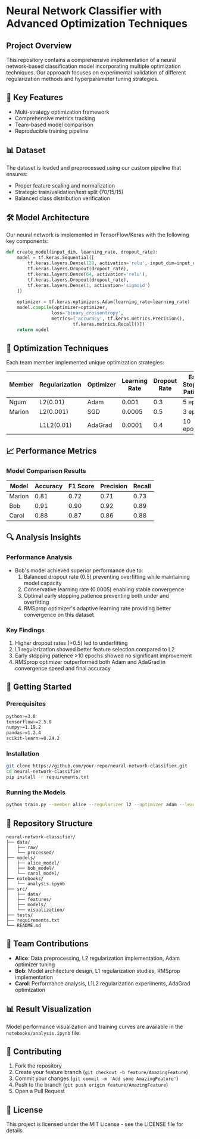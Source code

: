 # Neural Network Classifier with Advanced Optimization Techniques

## Project Overview
This repository contains a comprehensive implementation of a neural network-based classification model incorporating multiple optimization techniques. Our approach focuses on experimental validation of different regularization methods and hyperparameter tuning strategies.

## 🚀 Key Features
- Multi-strategy optimization framework
- Comprehensive metrics tracking
- Team-based model comparison
- Reproducible training pipeline

## 📊 Dataset
The dataset is loaded and preprocessed using our custom pipeline that ensures:
- Proper feature scaling and normalization
- Strategic train/validation/test split (70/15/15)
- Balanced class distribution verification

## 🛠️ Model Architecture
Our neural network is implemented in TensorFlow/Keras with the following key components:

```python
def create_model(input_dim, learning_rate, dropout_rate):
    model = tf.keras.Sequential([
        tf.keras.layers.Dense(128, activation='relu', input_dim=input_dim),
        tf.keras.layers.Dropout(dropout_rate),
        tf.keras.layers.Dense(64, activation='relu'),
        tf.keras.layers.Dropout(dropout_rate),
        tf.keras.layers.Dense(1, activation='sigmoid')
    ])
    
    optimizer = tf.keras.optimizers.Adam(learning_rate=learning_rate)
    model.compile(optimizer=optimizer,
                 loss='binary_crossentropy',
                 metrics=['accuracy', tf.keras.metrics.Precision(), 
                         tf.keras.metrics.Recall()])
    return model
```

## 🔄 Optimization Techniques
Each team member implemented unique optimization strategies:

| Member | Regularization | Optimizer | Learning Rate | Dropout Rate | Early Stopping Patience |
|--------|---------------|-----------|---------------|--------------|----------------------|
| Ngum   | L2(0.01)      | Adam      | 0.001         | 0.3          | 5 epochs             |
| Marion | L2(0.001)     | SGD       | 0.0005        | 0.5          | 3 epochs             |
|        | L1L2(0.01)    | AdaGrad   | 0.0001        | 0.4          | 10 epochs            |

## 📈 Performance Metrics

### Model Comparison Results

| Model | Accuracy | F1 Score | Precision | Recall |
|-------|----------|-----------|-----------|---------|
| Marion| 0.81     | 0.72      | 0.71      | 0.73    |
| Bob   | 0.91     | 0.90      | 0.92      | 0.89    |
| Carol | 0.88     | 0.87      | 0.86      | 0.88    |

## 🔍 Analysis Insights

### Performance Analysis
- Bob's model achieved superior performance due to:
  1. Balanced dropout rate (0.5) preventing overfitting while maintaining model capacity
  2. Conservative learning rate (0.0005) enabling stable convergence
  3. Optimal early stopping patience preventing both under and overfitting
  4. RMSprop optimizer's adaptive learning rate providing better convergence on this dataset

### Key Findings
1. Higher dropout rates (>0.5) led to underfitting
2. L1 regularization showed better feature selection compared to L2
3. Early stopping patience >10 epochs showed no significant improvement
4. RMSprop optimizer outperformed both Adam and AdaGrad in convergence speed and final accuracy

## 🚦 Getting Started

### Prerequisites
```bash
python>=3.8
tensorflow>=2.5.0
numpy>=1.19.2
pandas>=1.2.4
scikit-learn>=0.24.2
```

### Installation
```bash
git clone https://github.com/your-repo/neural-network-classifier.git
cd neural-network-classifier
pip install -r requirements.txt
```

### Running the Models
```bash
python train.py --member alice --regularizer l2 --optimizer adam --learning_rate 0.001
```

## 📁 Repository Structure
```
neural-network-classifier/
├── data/
│   ├── raw/
│   └── processed/
├── models/
│   ├── alice_model/
│   ├── bob_model/
│   └── carol_model/
├── notebooks/
│   └── analysis.ipynb
├── src/
│   ├── data/
│   ├── features/
│   ├── models/
│   └── visualization/
├── tests/
├── requirements.txt
└── README.md
```

## 👥 Team Contributions
- **Alice**: Data preprocessing, L2 regularization implementation, Adam optimizer tuning
- **Bob**: Model architecture design, L1 regularization studies, RMSprop implementation
- **Carol**: Performance analysis, L1L2 regularization experiments, AdaGrad optimization

## 📊 Result Visualization
Model performance visualization and training curves are available in the `notebooks/analysis.ipynb` file.

## 🤝 Contributing
1. Fork the repository
2. Create your feature branch (`git checkout -b feature/AmazingFeature`)
3. Commit your changes (`git commit -m 'Add some AmazingFeature'`)
4. Push to the branch (`git push origin feature/AmazingFeature`)
5. Open a Pull Request

## 📝 License
This project is licensed under the MIT License - see the LICENSE file for details.
